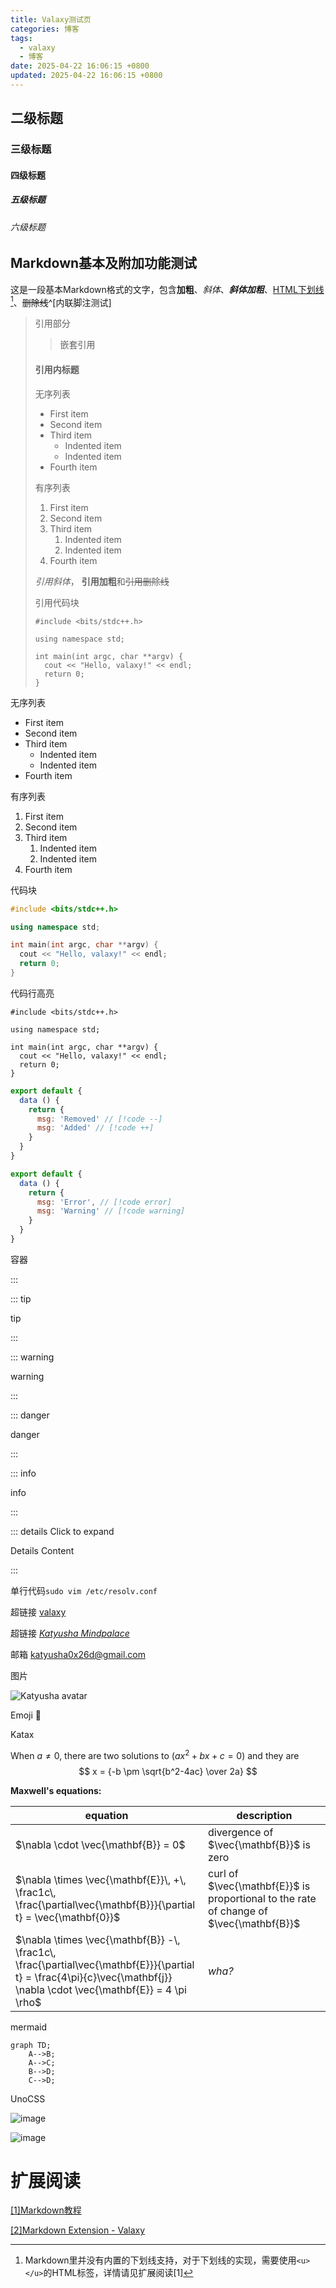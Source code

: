 ```yaml
---
title: Valaxy测试页
categories: 博客
tags:
  - valaxy
  - 博客
date: 2025-04-22 16:06:15 +0800
updated: 2025-04-22 16:06:15 +0800
---
```


## 二级标题

### 三级标题

#### 四级标题

##### 五级标题

###### 六级标题

## Markdown基本及附加功能测试

这是一段基本Markdown格式的文字，包含**加粗**、*斜体*、***斜体加粗***、<u>HTML下划线</u>[^1]、~~删除线~~^[内联脚注测试]

[^1]: Markdown里并没有内置的下划线支持，对于下划线的实现，需要使用`<u></u>`的HTML标签，详情请见扩展阅读[1]

> 引用部分
>
>> 嵌套引用
>
> #### 引用内标题
>
> 无序列表
>
> - First item
> - Second item
> - Third item
>     - Indented item
>     - Indented item
> - Fourth item
>
> 有序列表
> 1. First item
> 2. Second item
> 3. Third item
>     1. Indented item
>     2. Indented item
> 4. Fourth item
>
>  *引用斜体*， **引用加粗**和~~引用删除线~~
>
> 引用代码块
> ```c++{6}
> #include <bits/stdc++.h>
>
> using namespace std;
>
> int main(int argc, char **argv) {
>   cout << "Hello, valaxy!" << endl;
>   return 0;
> }
> ```

无序列表

- First item
- Second item
- Third item
    - Indented item
    - Indented item
- Fourth item

有序列表
1. First item
2. Second item
3. Third item
    1. Indented item
    2. Indented item
4. Fourth item

代码块
```c++
#include <bits/stdc++.h>

using namespace std;

int main(int argc, char **argv) {
  cout << "Hello, valaxy!" << endl;
  return 0;
}
```

代码行高亮
```c++{6}
#include <bits/stdc++.h>

using namespace std;

int main(int argc, char **argv) {
  cout << "Hello, valaxy!" << endl;
  return 0;
}
```

```js
export default {
  data () {
    return {
      msg: 'Removed' // [!code --]
      msg: 'Added' // [!code ++]
    }
  }
}
```

```js
export default {
  data () {
    return {
      msg: 'Error', // [!code error]
      msg: 'Warning' // [!code warning]
    }
  }
}
```

容器

:::

::: tip

tip

:::

::: warning

warning

:::

::: danger

danger

:::

::: info

info

:::

::: details Click to expand

Details Content

:::

单行代码`sudo vim /etc/resolv.conf`

超链接 [valaxy](https://valaxy.site/ "Valaxy official site")

超链接 *[Katyusha Mindpalace](https://katyusha.me/)*

邮箱 <katyusha0x26d@gmail.com>

图片

![Katyusha avatar](https://katyusha.me/katyusha.jpg "avatar")

Emoji :tada:

Katax

When $a \ne 0$, there are two solutions to $(ax^2 + bx + c = 0)$ and they are
$$ x = {-b \pm \sqrt{b^2-4ac} \over 2a} $$

**Maxwell's equations:**

| equation                                                                                                                                                                  | description                                                                            |
| ------------------------------------------------------------------------------------------------------------------------------------------------------------------------- | -------------------------------------------------------------------------------------- |
| $\nabla \cdot \vec{\mathbf{B}}  = 0$                                                                                                                                      | divergence of $\vec{\mathbf{B}}$ is zero                                               |
| $\nabla \times \vec{\mathbf{E}}\, +\, \frac1c\, \frac{\partial\vec{\mathbf{B}}}{\partial t}  = \vec{\mathbf{0}}$                                                          | curl of $\vec{\mathbf{E}}$ is proportional to the rate of change of $\vec{\mathbf{B}}$ |
| $\nabla \times \vec{\mathbf{B}} -\, \frac1c\, \frac{\partial\vec{\mathbf{E}}}{\partial t} = \frac{4\pi}{c}\vec{\mathbf{j}}    \nabla \cdot \vec{\mathbf{E}} = 4 \pi \rho$ | _wha?_                                                                                 |

mermaid

```mermaid
graph TD;
    A-->B;
    A-->C;
    B-->D;
    C-->D;
```

UnoCSS

<div class="flex flex-col">

<div class="flex grid-cols-2 justify-center items-center">

![image](https://cdn.yunyoujun.cn/img/bg/stars-timing-1.jpg)

![image](https://cdn.yunyoujun.cn/img/bg/astronaut.webp)

</div>

</div>

# 扩展阅读

[[1]Markdown教程](https://markdown.com.cn/)

[[2]Markdown Extension - Valaxy](https://valaxy.site/guide/markdown)

